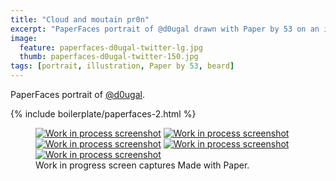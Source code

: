 ```yaml
---
title: "Cloud and moutain pr0n"
excerpt: "PaperFaces portrait of @d0ugal drawn with Paper by 53 on an iPad."
image: 
  feature: paperfaces-d0ugal-twitter-lg.jpg
  thumb: paperfaces-d0ugal-twitter-150.jpg
tags: [portrait, illustration, Paper by 53, beard]
---
```


PaperFaces portrait of [@d0ugal](http://twitter.com/d0ugal).

{% include boilerplate/paperfaces-2.html %}

<figure class="third">
	<a href="{{ site.url }}/assets/images/paperfaces-d0ugal-process-1-lg.jpg"><img src="{{ site.url }}/assets/images/paperfaces-d0ugal-process-1-600.jpg" alt="Work in process screenshot"></a>
	<a href="{{ site.url }}/assets/images/paperfaces-d0ugal-process-2-lg.jpg"><img src="{{ site.url }}/assets/images/paperfaces-d0ugal-process-2-600.jpg" alt="Work in process screenshot"></a>
	<a href="{{ site.url }}/assets/images/paperfaces-d0ugal-process-3-lg.jpg"><img src="{{ site.url }}/assets/images/paperfaces-d0ugal-process-3-600.jpg" alt="Work in process screenshot"></a>
	<a href="{{ site.url }}/assets/images/paperfaces-d0ugal-process-4-lg.jpg"><img src="{{ site.url }}/assets/images/paperfaces-d0ugal-process-4-600.jpg" alt="Work in process screenshot"></a>
	<a href="{{ site.url }}/assets/images/paperfaces-d0ugal-process-5-lg.jpg"><img src="{{ site.url }}/assets/images/paperfaces-d0ugal-process-5-600.jpg" alt="Work in process screenshot"></a>
	<figcaption>Work in progress screen captures Made with Paper.</figcaption>
</figure>